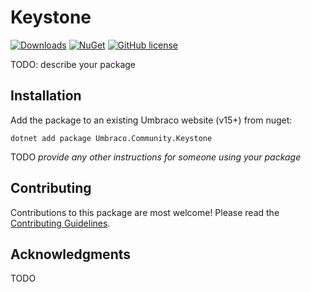 # Keystone 

[![Downloads](https://img.shields.io/nuget/dt/Umbraco.Community.Keystone?color=cc9900)](https://www.nuget.org/packages/Umbraco.Community.Keystone/)
[![NuGet](https://img.shields.io/nuget/vpre/Umbraco.Community.Keystone?color=0273B3)](https://www.nuget.org/packages/Umbraco.Community.Keystone)
[![GitHub license](https://img.shields.io/github/license/BakersBakeBread/keystone?color=8AB803)](../LICENSE)

TODO: describe your package

<!--
Including screenshots is a really good idea! 

If you put images into /docs/screenshots, then you would reference them in this readme as, for example:

<img alt="..." src="https://github.com/BakersBakeBread/keystone/blob/develop/docs/screenshots/screenshot.png">
-->

## Installation

Add the package to an existing Umbraco website (v15+) from nuget:

`dotnet add package Umbraco.Community.Keystone`

TODO *provide any other instructions for someone using your package*

## Contributing

Contributions to this package are most welcome! Please read the [Contributing Guidelines](CONTRIBUTING.md).

## Acknowledgments

TODO